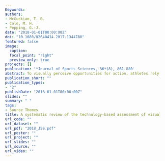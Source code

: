 ```yaml
---
Keywords:
authors:
- McGuckian, T. B.
- Cole, M. H.
- Pepping, G.-J.
date: "2018-01-01T00:00:00Z"
doi: "10.1080/02640414.2017.1344780"
featured: false
image:
  caption: 
  focal_point: "right"
  preview_only: true
projects: []
publication: '*Journal of Sports Sciences, 36*(8), 861-880'
abstract: To visually perceive opportunities for action, athletes rely on the movements of their eyes, head and body to explore their surrounding environment. To date, the specific types of technology and their efficacy for assessing the exploration behaviours of association footballers have not been systematically reviewed. This review aimed to synthesise the visual perception and exploration behaviours of foot- ballers according to the task constraints, action requirements of the experimental task, and level of expertise of the athlete, in the context of the technology used to quantify the visual perception and exploration behaviours of footballers. A systematic search for papers that included keywords related to football, technology, and visual perception was conducted. All 38 included articles utilised eye-move- ment registration technology to quantify visual perception and exploration behaviour. The experimen- tal domain appears to influence the visual perception behaviour of footballers, however no studies investigated exploration behaviours of footballers in open-play situations. Studies rarely utilised repre- sentative stimulus presentation or action requirements. To fully understand the visual perception requirements of athletes, it is recommended that future research seek to validate alternate technologies that are capable of investigating the eye, head and body movements associated with the exploration behaviours of footballers during representative open-play situations.
publication_short: ""
publication_types:
- "2"
publishDate: "2018-01-01T00:00:00Z"
slides: ""
summary: " "
tags:
- Source Themes
title: A systematic review of the technology-based assessment of visual perception and exploration behaviour in association football
url_code: ""
url_dataset: ""
url_pdf: "2018_JSS.pdf"
url_poster: ""
url_project: ""
url_slides: ""
url_source: ""
url_video: ""
---
```

